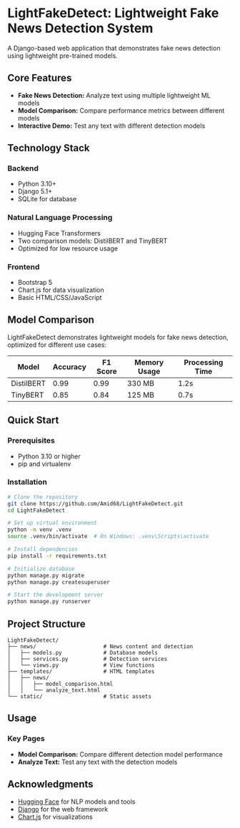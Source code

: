 # LightFakeDetect: Lightweight Fake News Detection System

A Django-based web application that demonstrates fake news detection using lightweight pre-trained models.

## Core Features

- **Fake News Detection:** Analyze text using multiple lightweight ML models
- **Model Comparison:** Compare performance metrics between different models
- **Interactive Demo:** Test any text with different detection models

## Technology Stack

### Backend
- Python 3.10+
- Django 5.1+
- SQLite for database

### Natural Language Processing
- Hugging Face Transformers
- Two comparison models: DistilBERT and TinyBERT
- Optimized for low resource usage

### Frontend
- Bootstrap 5
- Chart.js for data visualization
- Basic HTML/CSS/JavaScript

## Model Comparison

LightFakeDetect demonstrates lightweight models for fake news detection, optimized for different use cases:

| Model | Accuracy | F1 Score | Memory Usage | Processing Time |
|-------|----------|----------|--------------|-----------------|
| DistilBERT | 0.99 | 0.99 | 330 MB | 1.2s |
| TinyBERT | 0.85 | 0.84 | 125 MB | 0.7s |

## Quick Start

### Prerequisites

- Python 3.10 or higher
- pip and virtualenv

### Installation

```bash
# Clone the repository
git clone https://github.com/Amid68/LightFakeDetect.git
cd LightFakeDetect

# Set up virtual environment
python -m venv .venv
source .venv/bin/activate  # On Windows: .venv\Scripts\activate

# Install dependencies
pip install -r requirements.txt

# Initialize database
python manage.py migrate
python manage.py createsuperuser

# Start the development server
python manage.py runserver
```

## Project Structure

```
LightFakeDetect/
├── news/                     # News content and detection
│   ├── models.py             # Database models
│   ├── services.py           # Detection services
│   └── views.py              # View functions
├── templates/                # HTML templates
│   ├── news/
│   │   ├── model_comparison.html
│   │   └── analyze_text.html
└── static/                   # Static assets
```

## Usage

### Key Pages

- **Model Comparison:** Compare different detection model performance
- **Analyze Text:** Test any text with the detection models

## Acknowledgments

- [Hugging Face](https://huggingface.co/) for NLP models and tools
- [Django](https://www.djangoproject.com/) for the web framework
- [Chart.js](https://www.chartjs.org/) for visualizations